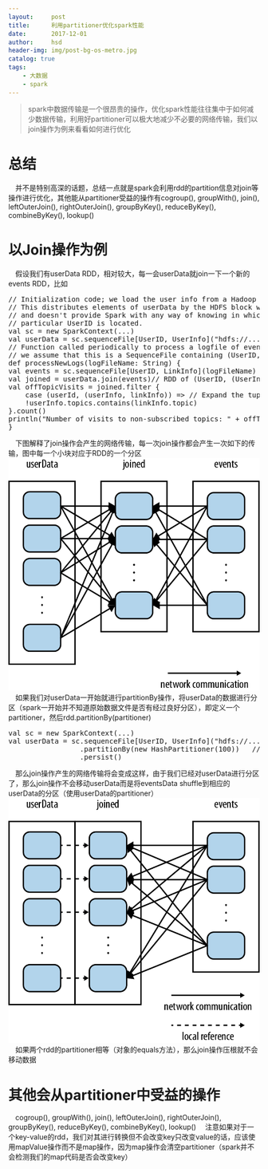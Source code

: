 ```yaml
---
layout:     post
title:      利用partitioner优化spark性能
date:       2017-12-01
author:     hsd
header-img: img/post-bg-os-metro.jpg
catalog: true
tags:
    - 大数据
    - spark
---
```

>spark中数据传输是一个很昂贵的操作，优化spark性能往往集中于如何减少数据传输，利用好partitioner可以极大地减少不必要的网络传输，我们以join操作为例来看看如何进行优化

# 总结
&emsp;并不是特别高深的话题，总结一点就是spark会利用rdd的partition信息对join等操作进行优化，其他能从partitioner受益的操作有cogroup(), groupWith(), join(), leftOuterJoin(), rightOuterJoin(), groupByKey(), reduceByKey(), combineByKey(), lookup()
# 以Join操作为例
&emsp;假设我们有userData RDD，相对较大，每一会userData就join一下一个新的events RDD，比如
<pre>
// Initialization code; we load the user info from a Hadoop SequenceFile on HDFS.
// This distributes elements of userData by the HDFS block where they are found,
// and doesn't provide Spark with any way of knowing in which partition a
// particular UserID is located.
val sc = new SparkContext(...)
val userData = sc.sequenceFile[UserID, UserInfo]("hdfs://...").persist()
// Function called periodically to process a logfile of events in the past 5 minutes;
// we assume that this is a SequenceFile containing (UserID, LinkInfo) pairs.
def processNewLogs(logFileName: String) {
val events = sc.sequenceFile[UserID, LinkInfo](logFileName)
val joined = userData.join(events)// RDD of (UserID, (UserInfo, LinkInfo)) pairs
val offTopicVisits = joined.filter {
	case (userId, (userInfo, linkInfo)) => // Expand the tuple into its components
	!userInfo.topics.contains(linkInfo.topic)
}.count()
println("Number of visits to non-subscribed topics: " + offTopicVisits)
}
</pre>
&emsp;下图解释了join操作会产生的网络传输，每一次join操作都会产生一次如下的传输，图中每一个小块对应于RDD的一个分区
![](/img/spark_join.png)
&emsp;如果我们对userData一开始就进行partitionBy操作，将userData的数据进行分区（spark一开始并不知道原始数据文件是否有经过良好分区），即定义一个partitioner，然后rdd.partitionBy(partitioner)
<pre>
val sc = new SparkContext(...)
val userData = sc.sequenceFile[UserID, UserInfo]("hdfs://...")
                 .partitionBy(new HashPartitioner(100))   // Create 100 partitions
                 .persist()
</pre>
&emsp;那么join操作产生的网络传输将会变成这样，由于我们已经对userData进行分区了，那么join操作不会移动userData而是将eventsData shuffle到相应的userData的分区（使用userData的partitioner）
![](/img/spark_join_optimized.png)
&emsp;如果两个rdd的partitioner相等（对象的equals方法），那么join操作压根就不会移动数据

# 其他会从partitioner中受益的操作
&emsp;cogroup(), groupWith(), join(), leftOuterJoin(), rightOuterJoin(), groupByKey(), reduceByKey(), combineByKey(), lookup()
&emsp;注意如果对于一个key-value的rdd，我们对其进行转换但不会改变key只改变value的话，应该使用mapValue操作而不是map操作，因为map操作会清空partitioner（spark并不会检测我们的map代码是否会改变key）